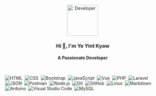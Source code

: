 <p align="center"><img src="https://media.giphy.com/media/M9gbBd9nbDrOTu1Mqx/giphy.gif" width="100" alt="Developer"/></p>

<h3 align="center" >Hi 👋, I'm Ye Yint Kyaw</h3>

<h4 align="center">A Passionate Developer</h4>

<br/>

![HTML](https://img.shields.io/badge/-HTML-05122A?style=flat&logo=HTML5)&nbsp;
![CSS](https://img.shields.io/badge/-CSS-05122A?style=flat&logo=CSS3&logoColor=1572B6)&nbsp;
![Bootstrap](https://img.shields.io/badge/-Bootstrap-05122A?style=flat&logo=bootstrap&logoColor=563D7C)&nbsp;
![JavaScript](https://img.shields.io/badge/-JavaScript-05122A?style=flat&logo=javascript)&nbsp;
![Vue](https://img.shields.io/badge/-Vue-05122A?style=flat&logo=vuedotjs&logoColor=%234FC08D)&nbsp;
![PHP](https://img.shields.io/badge/-PHP-05122A?style=flat&logo=php&logoColor=777BB4)&nbsp;
![Laravel](https://img.shields.io/badge/-Laravel-05122A?style=flat&logo=laravel&logoColor=FF2D20)&nbsp;
![JSON](https://img.shields.io/badge/-JSON-05122A?style=flat&logo=json&logoColor=000000)&nbsp;
![Postman](https://img.shields.io/badge/-Postman-05122A?style=flat&logo=postman&logoColor=%23FF6C37)&nbsp;
![Node.js](https://img.shields.io/badge/-Node.js-05122A?style=flat&logo=node.js&logoColor=339933)&nbsp;
![Git](https://img.shields.io/badge/-Git-05122A?style=flat&logo=git)&nbsp;
![GitHub](https://img.shields.io/badge/-GitHub-05122A?style=flat&logo=github)&nbsp;
![Linux](https://img.shields.io/badge/-Linux-05122A?style=flat&logo=linux&logoColor=%23FCC624)&nbsp;
![Markdown](https://img.shields.io/badge/-Markdown-05122A?style=flat&logo=markdown)&nbsp;
![Arduino](https://img.shields.io/badge/-Arduino-05122A?style=flat&logo=arduino&logoColor=00979D)&nbsp;
![Visual Studio Code](https://img.shields.io/badge/-Visual%20Studio%20Code-05122A?style=flat&logo=visual-studio-code&logoColor=007ACC)&nbsp;
![MySQL](https://img.shields.io/badge/-MySQL-05122A?style=flat&logo=mysql&logoColor=4479A1)&nbsp;





